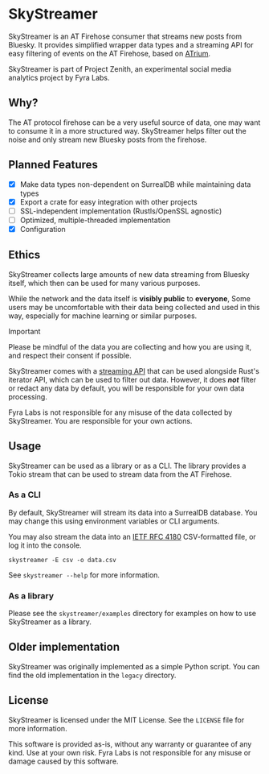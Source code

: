 # SkyStreamer

SkyStreamer is an AT Firehose consumer that streams new posts from Bluesky. It provides simplified wrapper data types and a
streaming API for easy filtering of events on the AT Firehose, based on [ATrium](https://github.com/sugyan/atrium).

SkyStreamer is part of Project Zenith, an experimental social media analytics project by Fyra Labs.

## Why?

The AT protocol firehose can be a very useful source of data, one may want to consume it in a more structured way.
SkyStreamer helps filter out the noise and only stream new Bluesky posts from the firehose.

## Planned Features

- [x] Make data types non-dependent on SurrealDB while maintaining data types
- [x] Export a crate for easy integration with other projects
- [ ] SSL-independent implementation (Rustls/OpenSSL agnostic)
- [ ] Optimized, multiple-threaded implementation
- [x] Configuration

## Ethics

SkyStreamer collects large amounts of new data streaming from Bluesky itself, which then can be used for many various purposes.

While the network and the data itself is **visibly public** to **everyone**, Some users may be uncomfortable with their data being collected and used in this way, especially for machine learning or similar purposes.

> [!IMPORTANT]
> Please be mindful of the data you are collecting and how you are using it, and respect their consent if possible.
>
> SkyStreamer comes with a [streaming API](https://docs.rs/futures/latest/futures/stream/index.html) that can be used alongside Rust's iterator API, which can be used to filter out data.
> However, it does ***not*** filter or redact any data by default, you will be responsible for your own data processing.
>
> Fyra Labs is not responsible for any misuse of the data collected by SkyStreamer. You are responsible for your own actions.

## Usage

SkyStreamer can be used as a library or as a CLI. The library provides a Tokio stream that can be used to stream data from the AT Firehose.

### As a CLI

By default, SkyStreamer will stream its data into a SurrealDB database. You may change this using environment variables or CLI arguments.

You may also stream the data into an [IETF RFC 4180](https://www.ietf.org/rfc/rfc4180.txt) CSV-formatted file, or log it into the console.

```shell
skystreamer -E csv -o data.csv
```

See `skystreamer --help` for more information.

### As a library

Please see the `skystreamer/examples` directory for examples on how to use SkyStreamer as a library.

## Older implementation

SkyStreamer was originally implemented as a simple Python script. You can find the old implementation in the `legacy` directory.

## License

SkyStreamer is licensed under the MIT License. See the `LICENSE` file for more information.

This software is provided as-is, without any warranty or guarantee of any kind. Use at your own risk.
Fyra Labs is not responsible for any misuse or damage caused by this software.
